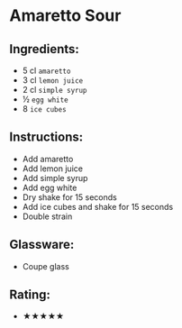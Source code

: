 # Amaretto Sour

## Ingredients:
- 5 cl `amaretto`
- 3 cl `lemon juice`
- 2 cl `simple syrup`
- ½ `egg white`
- 8 `ice cubes`

## Instructions:
- Add amaretto
- Add lemon juice
- Add simple syrup
- Add egg white
- Dry shake for 15 seconds
- Add ice cubes and shake for 15 seconds
- Double strain

## Glassware:
- Coupe glass

## Rating:
- ★★★★★